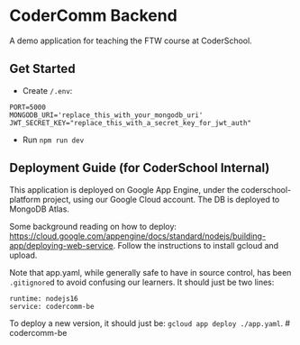 # CoderComm Backend

A demo application for teaching the FTW course at CoderSchool.

## Get Started

- Create `/.env`:

```
PORT=5000
MONGODB_URI='replace_this_with_your_mongodb_uri'
JWT_SECRET_KEY="replace_this_with_a_secret_key_for_jwt_auth"
```

- Run `npm run dev`

## Deployment Guide (for CoderSchool Internal)

This application is deployed on Google App Engine, under the coderschool-platform project, using our Google Cloud account. The DB is deployed to MongoDB Atlas.

Some background reading on how to deploy: https://cloud.google.com/appengine/docs/standard/nodejs/building-app/deploying-web-service. Follow the instructions to install gcloud and upload.

Note that app.yaml, while generally safe to have in source control, has been `.gitignore`d to avoid confusing our learners. It should just be two lines:

```
runtime: nodejs16
service: codercomm-be
```

To deploy a new version, it should just be: `gcloud app deploy ./app.yaml`. 
#   c o d e r c o m m - b e  
 
